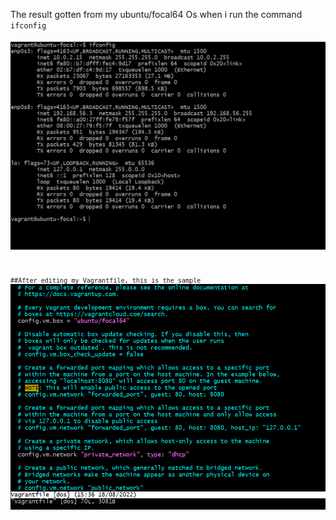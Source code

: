 The result gotten from my ubuntu/focal64 Os when i run the command <code>ifconfig<code/> <br>
<img src="ifconfig.png">

##After editing my Vagrantfile, this is the sample <img src="Vagrantfile.png" />